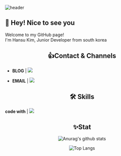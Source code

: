 ![header](https://capsule-render.vercel.app/api?type=waving&color=4169E1&height=300&section=header&text=Hansu%20Kim&fontSize=90&animation=blinking&fontColor=FFD700&theme=redical)

## 👋 Hey! Nice to see you

Welcome to my GitHub page!  
I'm Hansu Kim, Junior Developer from south korea

## <div align=center> :+1:Contact & Channels </div>

<div align=left>

* **BLOG** | <a href="https://www.notion.so/Developer-Study-Note-ecc24598bde44fc38105a76b4b57104e" target="_blank"><img src="https://img.shields.io/badge/Developer Study Note-000000?style=social&logo=Notion&logoColor=000000"/></a>

* **EMAIL** | <img src="https://img.shields.io/badge/shn813@naver.com-03C75A?style=social&logo=Naver&logoColor=03C75A"/></a>

</div>


## <div align=center> :hammer_and_wrench: Skills </div>

**code with** |  <img src="https://img.shields.io/badge/JAVA-007396?style=for-the-badge&logo=OpenJDK&logoColor=FFFFFF"/></a> 

## <div align=center> ✨Stat </div>

<div align=center>

![Anurag's github stats](https://github-readme-stats.vercel.app/api?username=Hansu813&show_icons=true&theme=cobalt2)

![Top Langs](https://github-readme-stats.vercel.app/api/top-langs/?username=Hansu813&layout=compact&theme=cobalt2)

</div>
